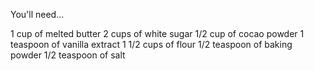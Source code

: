 You'll need...

1 cup of melted butter
2 cups of white sugar
1/2 cup of cocao powder
1 teaspoon of vanilla extract
1 1/2 cups of flour
1/2 teaspoon of baking powder
1/2 teaspoon of salt